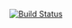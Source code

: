 [![Build Status](https://terracotta-oss.ci.cloudbees.com/buildStatus/icon?job=terracotta-management)](https://terracotta-oss.ci.cloudbees.com/job/terracotta-management/)
